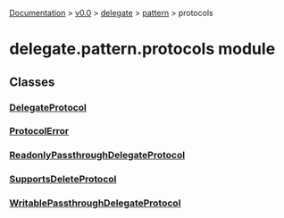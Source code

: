 [Documentation](../../../../documentation.md) >
 [v0.0](../../../version.md) >
  [delegate](../../module.md) >
   [pattern](../module.md) >
    protocols

# delegate.pattern.protocols module

## Classes

### [DelegateProtocol](delegate_protocol.md)
### [ProtocolError](protocol_error.md)
### [ReadonlyPassthroughDelegateProtocol](readonly_passthrough_delegate_protocol.md)
### [SupportsDeleteProtocol](supports_delete_protocol.md)
### [WritablePassthroughDelegateProtocol](writable_passthrough_delegate_protocol.md)

